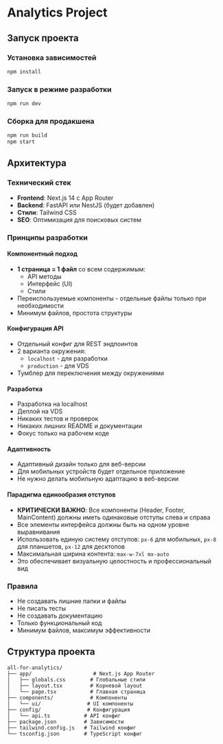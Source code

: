 # Analytics Project

## Запуск проекта

### Установка зависимостей
```bash
npm install
```

### Запуск в режиме разработки
```bash
npm run dev
```

### Сборка для продакшена
```bash
npm run build
npm start
```

## Архитектура

### Технический стек
- **Frontend**: Next.js 14 с App Router
- **Backend**: FastAPI или NestJS (будет добавлен)
- **Стили**: Tailwind CSS
- **SEO**: Оптимизация для поисковых систем

### Принципы разработки

#### Компонентный подход
- **1 страница = 1 файл** со всем содержимым:
  - API методы
  - Интерфейс (UI)
  - Стили
- Переиспользуемые компоненты - отдельные файлы только при необходимости
- Минимум файлов, простота структуры

#### Конфигурация API
- Отдельный конфиг для REST эндпоинтов
- 2 варианта окружения:
  - `localhost` - для разработки
  - `production` - для VDS
- Тумблер для переключения между окружениями

#### Разработка
- Разработка на localhost
- Деплой на VDS
- Никаких тестов и проверок
- Никаких лишних README и документации
- Фокус только на рабочем коде

#### Адаптивность
- Адаптивный дизайн только для веб-версии
- Для мобильных устройств будет отдельное приложение
- Не нужно делать мобильную адаптацию в веб-версии

#### Парадигма единообразия отступов
- **КРИТИЧЕСКИ ВАЖНО**: Все компоненты (Header, Footer, MainContent) должны иметь одинаковые отступы слева и справа
- Все элементы интерфейса должны быть на одном уровне выравнивания
- Использовать единую систему отступов: `px-6` для мобильных, `px-8` для планшетов, `px-12` для десктопов
- Максимальная ширина контента: `max-w-7xl mx-auto`
- Это обеспечивает визуальную целостность и профессиональный вид

### Правила
- Не создавать лишние папки и файлы
- Не писать тесты
- Не создавать документацию
- Только функциональный код
- Минимум файлов, максимум эффективности

## Структура проекта

```
all-for-analytics/
├── app/                    # Next.js App Router
│   ├── globals.css        # Глобальные стили
│   ├── layout.tsx         # Корневой layout
│   └── page.tsx           # Главная страница
├── components/            # Компоненты
│   └── ui/               # UI компоненты
├── config/               # Конфигурация
│   └── api.ts           # API конфиг
├── package.json         # Зависимости
├── tailwind.config.js   # Tailwind конфиг
└── tsconfig.json        # TypeScript конфиг
```